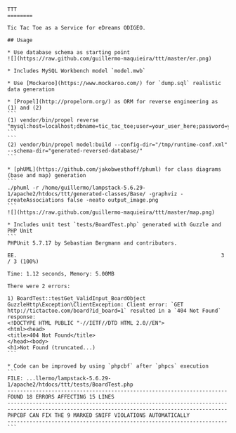 	TTT
	========

	Tic Tac Toe as a Service for eDreams ODIGEO.

	## Usage

	* Use database schema as starting point
	![](https://raw.github.com/guillermo-maquieira/ttt/master/er.png)

	* Includes MySQL Workbench model `model.mwb`

	* Use [Mockaroo](https://www.mockaroo.com/) for `dump.sql` realistic data generation

	* [Propel](http://propelorm.org/) as ORM for reverse engineering as (1) and (2)
	```
	(1) vendor/bin/propel reverse "mysql:host=localhost;dbname=tic_tac_toe;user=your_user_here;password=your_password_here"
	```
	```
	(2) vendor/bin/propel model:build --config-dir="/tmp/runtime-conf.xml" --schema-dir="generated-reversed-database/"
	```

	* [phUML](https://github.com/jakobwesthoff/phuml) for class diagrams (base and map) generation
	```
	./phuml -r /home/guillermo/lampstack-5.6.29-1/apache2/htdocs/ttt/generated-classes/Base/ -graphviz -createAssociations false -neato output_image.png
	```
	![](https://raw.github.com/guillermo-maquieira/ttt/master/map.png)

	* Includes unit test `tests/BoardTest.php` generated with Guzzle and PHP Unit
	```
	PHPUnit 5.7.17 by Sebastian Bergmann and contributors.

	EE.                                                                 3 / 3 (100%)

	Time: 1.12 seconds, Memory: 5.00MB

	There were 2 errors:

	1) BoardTest::testGet_ValidInput_BoardObject
	GuzzleHttp\Exception\ClientException: Client error: `GET http://tictactoe.com/board?id_board=1` resulted in a `404 Not Found` response:
	<!DOCTYPE HTML PUBLIC "-//IETF//DTD HTML 2.0//EN">
	<html><head>
	<title>404 Not Found</title>
	</head><body>
	<h1>Not Found (truncated...)
	```
	
	* Code can be improved by using `phpcbf` after `phpcs` execution
	```
	FILE: ...llermo/lampstack-5.6.29-1/apache2/htdocs/ttt/tests/BoardTest.php
	----------------------------------------------------------------------
	FOUND 18 ERRORS AFFECTING 15 LINES
	----------------------------------------------------------------------
	----------------------------------------------------------------------
	PHPCBF CAN FIX THE 9 MARKED SNIFF VIOLATIONS AUTOMATICALLY
	----------------------------------------------------------------------
	```